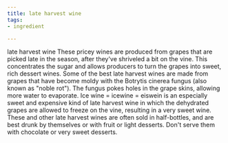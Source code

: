 ```yaml
---
title: late harvest wine
tags:
- ingredient

---
```

late harvest wine These pricey wines are produced from grapes that are picked late in the season, after they've shriveled a bit on the vine. This concentrates the sugar and allows producers to turn the grapes into sweet, rich dessert wines. Some of the best late harvest wines are made from grapes that have become moldy with the Botrytis cinerea fungus (also known as "noble rot"). The fungus pokes holes in the grape skins, allowing more water to evaporate. Ice wine = icewine = eiswein is an especially sweet and expensive kind of late harvest wine in which the dehydrated grapes are allowed to freeze on the vine, resulting in a very sweet wine. These and other late harvest wines are often sold in half-bottles, and are best drunk by themselves or with fruit or light desserts. Don't serve them with chocolate or very sweet desserts.
